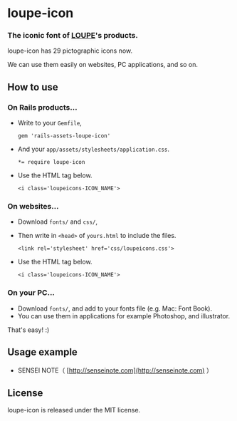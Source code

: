 # loupe-icon
### The iconic font of [LOUPE](http://lo-upe.com/)'s products.

loupe-icon has 29 pictographic icons now.

We can use them easily on websites, PC applications, and so on.

## How to use

### On Rails products...
- Write to your `Gemfile`,

    `gem 'rails-assets-loupe-icon'`

- And your `app/assets/stylesheets/application.css`.

    `*= require loupe-icon`

- Use the HTML tag below.

    `<i class='loupeicons-ICON_NAME'>`

### On websites...
- Download `fonts/` and `css/`,
- Then write in `<head>` of `yours.html` to include the files.

    `<link rel='stylesheet' href='css/loupeicons.css'>`

- Use the HTML tag below.

    `<i class='loupeicons-ICON_NAME'>`

### On your PC...
- Download `fonts/`, and add to your fonts file (e.g. Mac: Font Book).
- You can use them in applications for example Photoshop, and illustrator.

That's easy! :)

## Usage example
- SENSEI NOTE（ [http://senseinote.com](http://senseinote.com) ）

## License
loupe-icon is released under the MIT license.
